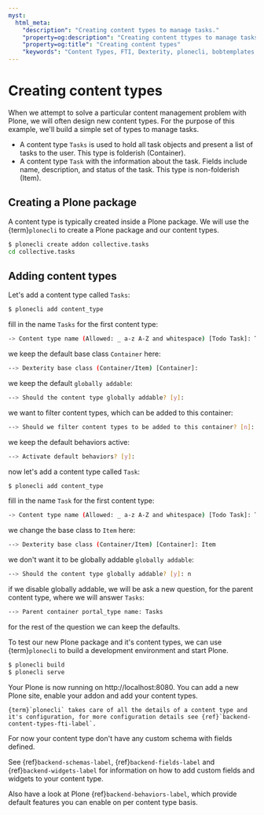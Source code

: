 ```yaml
---
myst:
  html_meta:
    "description": "Creating content types to manage tasks."
    "property=og:description": "Creating content ttypes to manage tasks."
    "property=og:title": "Creating content types"
    "keywords": "Content Types, FTI, Dexterity, plonecli, bobtemplates.plone"
---
```


# Creating content types

When we attempt to solve a particular content management problem with Plone, we will often design new content types.
For the purpose of this example, we'll build a simple set of types to manage tasks.

- A content type `Tasks` is used to hold all task objects and present a list of tasks to the user.
  This type is folderish (Container).
- A content type `Task` with the information about the task.
  Fields include name, description, and status of the task.
  This type is non-folderish (Item).

## Creating a Plone package

A content type is typically created inside a Plone package. We will use the {term}`plonecli` to create a Plone package and our content types.

```sh
$ plonecli create addon collective.tasks
cd collective.tasks
```

## Adding content types

Let's add a content type called `Tasks`:

```sh
$ plonecli add content_type
```

fill in the name `Tasks` for the first content type:

```sh
-> Content type name (Allowed: _ a-z A-Z and whitespace) [Todo Task]: Tasks
```

we keep the default base class `Container` here:

```sh
--> Dexterity base class (Container/Item) [Container]:
```

we keep the default `globally addable`:

```sh
--> Should the content type globally addable? [y]:
```

we want to filter content types, which can be added to this container:

```sh
--> Should we filter content types to be added to this container? [n]: y
```

we keep the default behaviors active:

```sh
--> Activate default behaviors? [y]:
```

now let's add a content type called `Task`:

```sh
$ plonecli add content_type
```

fill in the name `Task` for the first content type:

```sh
-> Content type name (Allowed: _ a-z A-Z and whitespace) [Todo Task]: Task
```

we change the base class to `Item` here:

```sh
--> Dexterity base class (Container/Item) [Container]: Item
```

we don't want it to be globally addable `globally addable`:

```sh
--> Should the content type globally addable? [y]: n
```

if we disable globally addable, we will be ask a new question, for the parent content type, where we will answer `Tasks`:

```sh
--> Parent container portal_type name: Tasks
```

for the rest of the question we can keep the defaults.

To test our new Plone package and it's content types, we can use {term}`plonecli` to build a development environment and start Plone.

```sh
$ plonecli build
$ plonecli serve
```

Your Plone is now running on http://localhost:8080. You can add a new Plone site, enable your addon and add your content types.

```{note}
{term}`plonecli` takes care of all the details of a content type and it's configuration, for more configuration details see {ref}`backend-content-types-fti-label`.
```

For now your content type don't have any custom schema with fields defined.

See {ref}`backend-schemas-label`, {ref}`backend-fields-label` and {ref}`backend-widgets-label` for information on how to add custom fields and widgets to your content type.

Also have a look at Plone {ref}`backend-behaviors-label`, which provide default features you can enable on per content type basis.